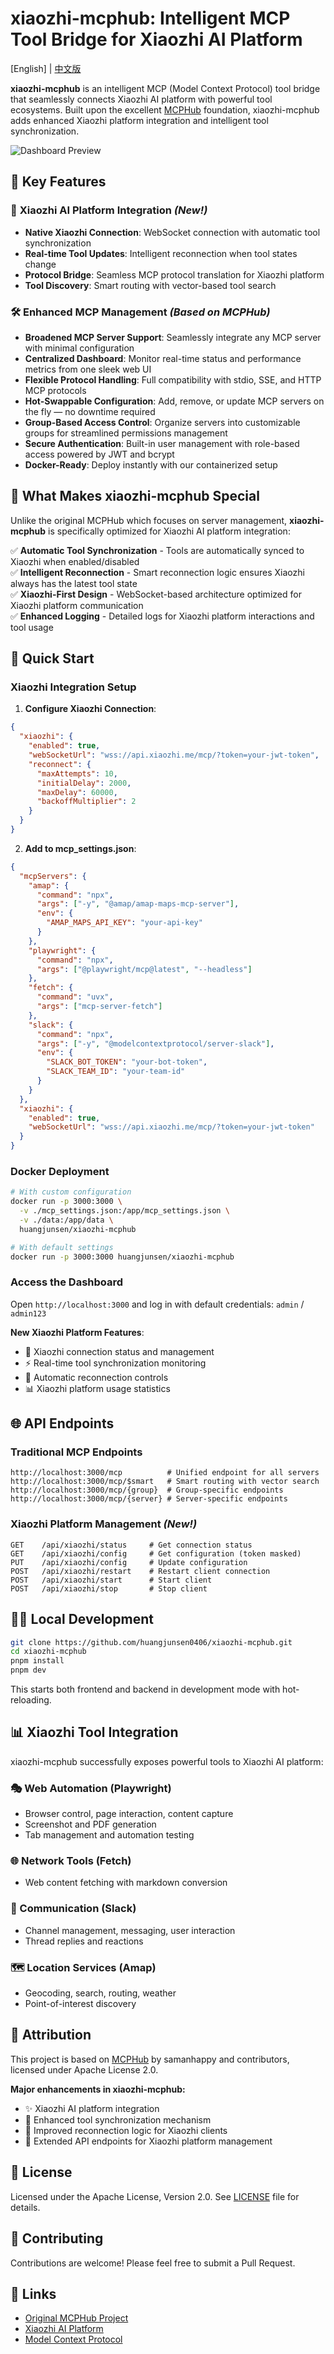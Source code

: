 # xiaozhi-mcphub: Intelligent MCP Tool Bridge for Xiaozhi AI Platform

[English] | [中文版](README.zh.md)

**xiaozhi-mcphub** is an intelligent MCP (Model Context Protocol) tool bridge that seamlessly connects Xiaozhi AI platform with powerful tool ecosystems. Built upon the excellent [MCPHub](https://github.com/samanhappy/mcphub) foundation, xiaozhi-mcphub adds enhanced Xiaozhi platform integration and intelligent tool synchronization.

![Dashboard Preview](assets/dashboard.png)

## 🚀 Key Features

### 🤖 **Xiaozhi AI Platform Integration** *(New!)*
- **Native Xiaozhi Connection**: WebSocket connection with automatic tool synchronization
- **Real-time Tool Updates**: Intelligent reconnection when tool states change
- **Protocol Bridge**: Seamless MCP protocol translation for Xiaozhi platform
- **Tool Discovery**: Smart routing with vector-based tool search

### 🛠️ **Enhanced MCP Management** *(Based on MCPHub)*
- **Broadened MCP Server Support**: Seamlessly integrate any MCP server with minimal configuration
- **Centralized Dashboard**: Monitor real-time status and performance metrics from one sleek web UI
- **Flexible Protocol Handling**: Full compatibility with stdio, SSE, and HTTP MCP protocols
- **Hot-Swappable Configuration**: Add, remove, or update MCP servers on the fly — no downtime required
- **Group-Based Access Control**: Organize servers into customizable groups for streamlined permissions management
- **Secure Authentication**: Built-in user management with role-based access powered by JWT and bcrypt
- **Docker-Ready**: Deploy instantly with our containerized setup

## 🎯 What Makes xiaozhi-mcphub Special

Unlike the original MCPHub which focuses on server management, **xiaozhi-mcphub** is specifically optimized for Xiaozhi AI platform integration:

✅ **Automatic Tool Synchronization** - Tools are automatically synced to Xiaozhi when enabled/disabled  
✅ **Intelligent Reconnection** - Smart reconnection logic ensures Xiaozhi always has the latest tool state  
✅ **Xiaozhi-First Design** - WebSocket-based architecture optimized for Xiaozhi platform communication  
✅ **Enhanced Logging** - Detailed logs for Xiaozhi platform interactions and tool usage  

## 🔧 Quick Start

### Xiaozhi Integration Setup

1. **Configure Xiaozhi Connection**:
```json
{
  "xiaozhi": {
    "enabled": true,
    "webSocketUrl": "wss://api.xiaozhi.me/mcp/?token=your-jwt-token",
    "reconnect": {
      "maxAttempts": 10,
      "initialDelay": 2000,
      "maxDelay": 60000,
      "backoffMultiplier": 2
    }
  }
}
```

2. **Add to mcp_settings.json**:
```json
{
  "mcpServers": {
    "amap": {
      "command": "npx",
      "args": ["-y", "@amap/amap-maps-mcp-server"],
      "env": {
        "AMAP_MAPS_API_KEY": "your-api-key"
      }
    },
    "playwright": {
      "command": "npx", 
      "args": ["@playwright/mcp@latest", "--headless"]
    },
    "fetch": {
      "command": "uvx",
      "args": ["mcp-server-fetch"]
    },
    "slack": {
      "command": "npx",
      "args": ["-y", "@modelcontextprotocol/server-slack"],
      "env": {
        "SLACK_BOT_TOKEN": "your-bot-token",
        "SLACK_TEAM_ID": "your-team-id"
      }
    }
  },
  "xiaozhi": {
    "enabled": true,
    "webSocketUrl": "wss://api.xiaozhi.me/mcp/?token=your-jwt-token"
  }
}
```

### Docker Deployment

```bash
# With custom configuration
docker run -p 3000:3000 \
  -v ./mcp_settings.json:/app/mcp_settings.json \
  -v ./data:/app/data \
  huangjunsen/xiaozhi-mcphub

# With default settings
docker run -p 3000:3000 huangjunsen/xiaozhi-mcphub
```

### Access the Dashboard

Open `http://localhost:3000` and log in with default credentials: `admin` / `admin123`

**New Xiaozhi Platform Features**:
- 🔌 Xiaozhi connection status and management
- ⚡ Real-time tool synchronization monitoring  
- 🔄 Automatic reconnection controls
- 📊 Xiaozhi platform usage statistics

## 🌐 API Endpoints

### Traditional MCP Endpoints
```
http://localhost:3000/mcp          # Unified endpoint for all servers
http://localhost:3000/mcp/$smart   # Smart routing with vector search  
http://localhost:3000/mcp/{group}  # Group-specific endpoints
http://localhost:3000/mcp/{server} # Server-specific endpoints
```

### Xiaozhi Platform Management *(New!)*
```
GET    /api/xiaozhi/status     # Get connection status
GET    /api/xiaozhi/config     # Get configuration (token masked)
PUT    /api/xiaozhi/config     # Update configuration
POST   /api/xiaozhi/restart    # Restart client connection
POST   /api/xiaozhi/start      # Start client
POST   /api/xiaozhi/stop       # Stop client
```

## 🧑‍💻 Local Development

```bash
git clone https://github.com/huangjunsen0406/xiaozhi-mcphub.git
cd xiaozhi-mcphub
pnpm install
pnpm dev
```

This starts both frontend and backend in development mode with hot-reloading.

## 📊 Xiaozhi Tool Integration

xiaozhi-mcphub successfully exposes powerful tools to Xiaozhi AI platform:

### 🎭 Web Automation (Playwright)
- Browser control, page interaction, content capture
- Screenshot and PDF generation  
- Tab management and automation testing

### 🌐 Network Tools (Fetch)
- Web content fetching with markdown conversion

### 💬 Communication (Slack)  
- Channel management, messaging, user interaction
- Thread replies and reactions

### 🗺️ Location Services (Amap)
- Geocoding, search, routing, weather
- Point-of-interest discovery

## 📄 Attribution

This project is based on [MCPHub](https://github.com/samanhappy/mcphub) by samanhappy and contributors, licensed under Apache License 2.0.

**Major enhancements in xiaozhi-mcphub:**
- ✨ Xiaozhi AI platform integration  
- 🔄 Enhanced tool synchronization mechanism
- 🔗 Improved reconnection logic for Xiaozhi clients
- 📡 Extended API endpoints for Xiaozhi platform management

## 📜 License

Licensed under the Apache License, Version 2.0. See [LICENSE](LICENSE) file for details.

## 🤝 Contributing

Contributions are welcome! Please feel free to submit a Pull Request.

## 🔗 Links

- [Original MCPHub Project](https://github.com/samanhappy/mcphub)
- [Xiaozhi AI Platform](https://xiaozhi.me)
- [Model Context Protocol](https://modelcontextprotocol.io)
